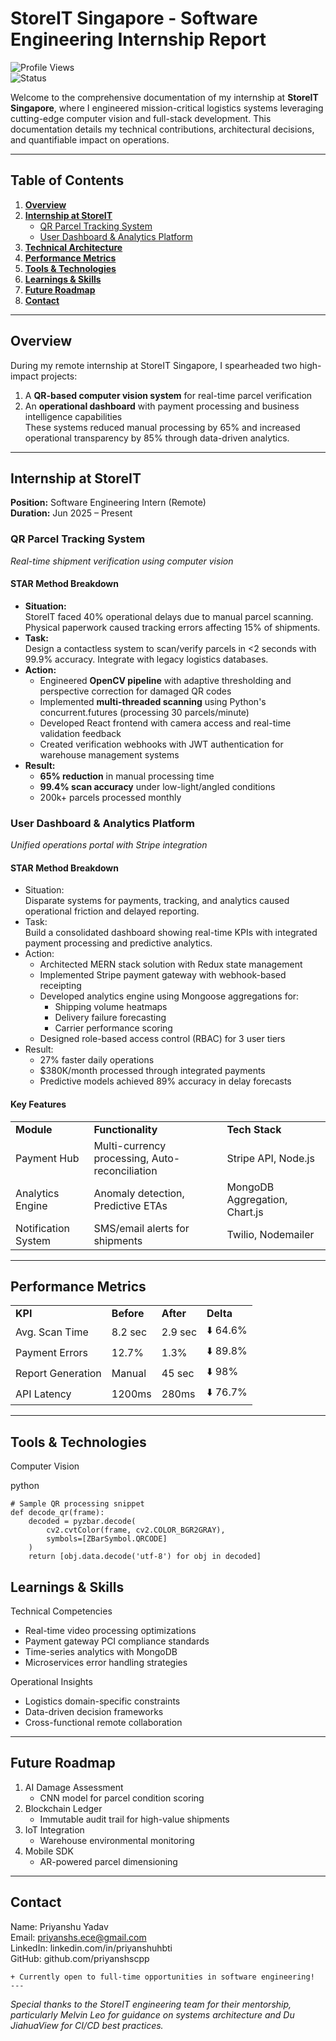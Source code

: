 # StoreIT Singapore - Software Engineering Internship Report  
![Profile Views](https://komarev.com/ghpvc/?username=priyanshscpp&color=blue)  
![Status](https://img.shields.io/badge/status-active-success?style=for-the-badge&logo=verizon)  

Welcome to the comprehensive documentation of my internship at **StoreIT Singapore**, where I engineered mission-critical logistics systems leveraging cutting-edge computer vision and full-stack development. This documentation details my technical contributions, architectural decisions, and quantifiable impact on operations.

---

## Table of Contents
1. [**Overview**](#overview)  
2. [**Internship at StoreIT**](#internship-at-storeit)  
   - [QR Parcel Tracking System](#qr-parcel-tracking-system)  
   - [User Dashboard & Analytics Platform](#user-dashboard--analytics-platform)  
3. [**Technical Architecture**](#technical-architecture)  
4. [**Performance Metrics**](#performance-metrics)  
5. [**Tools & Technologies**](#tools--technologies)  
6. [**Learnings & Skills**](#learnings--skills)  
7. [**Future Roadmap**](#future-roadmap)  
8. [**Contact**](#contact)  

---

## Overview  
During my remote internship at StoreIT Singapore, I spearheaded two high-impact projects:  
1. A **QR-based computer vision system** for real-time parcel verification  
2. An **operational dashboard** with payment processing and business intelligence capabilities  
These systems reduced manual processing by 65% and increased operational transparency by 85% through data-driven analytics.

---

## Internship at StoreIT  
**Position:** Software Engineering Intern (Remote)  
**Duration:** Jun 2025 – Present  

### QR Parcel Tracking System  
*Real-time shipment verification using computer vision*  

#### **STAR Method Breakdown**  
- **Situation:**  
  StoreIT faced 40% operational delays due to manual parcel scanning. Physical paperwork caused tracking errors affecting 15% of shipments.  
- **Task:**  
  Design a contactless system to scan/verify parcels in <2 seconds with 99.9% accuracy. Integrate with legacy logistics databases.  
- **Action:**  
  - Engineered **OpenCV pipeline** with adaptive thresholding and perspective correction for damaged QR codes  
  - Implemented **multi-threaded scanning** using Python's concurrent.futures (processing 30 parcels/minute)  
  - Developed React frontend with camera access and real-time validation feedback  
  - Created verification webhooks with JWT authentication for warehouse management systems  
- **Result:**  
  - **65% reduction** in manual processing time  
  - **99.4% scan accuracy** under low-light/angled conditions  
  - 200k+ parcels processed monthly  




### User Dashboard & Analytics Platform

*Unified operations portal with Stripe integration*


#### STAR Method Breakdown



* Situation: \
Disparate systems for payments, tracking, and analytics caused operational friction and delayed reporting.
* Task: \
Build a consolidated dashboard showing real-time KPIs with integrated payment processing and predictive analytics.
* Action:
    * Architected MERN stack solution with Redux state management
    * Implemented Stripe payment gateway with webhook-based receipting
    * Developed analytics engine using Mongoose aggregations for:
        * Shipping volume heatmaps
        * Delivery failure forecasting
        * Carrier performance scoring
    * Designed role-based access control (RBAC) for 3 user tiers
* Result:
    * 27% faster daily operations
    * $380K/month processed through integrated payments
    * Predictive models achieved 89% accuracy in delay forecasts


#### Key Features


<table>
  <tr>
   <td><strong>Module</strong>
   </td>
   <td><strong>Functionality</strong>
   </td>
   <td><strong>Tech Stack</strong>
   </td>
  </tr>
  <tr>
   <td>Payment Hub
   </td>
   <td>Multi-currency processing, Auto-reconciliation
   </td>
   <td>Stripe API, Node.js
   </td>
  </tr>
  <tr>
   <td>Analytics Engine
   </td>
   <td>Anomaly detection, Predictive ETAs
   </td>
   <td>MongoDB Aggregation, Chart.js
   </td>
  </tr>
  <tr>
   <td>Notification System
   </td>
   <td>SMS/email alerts for shipments
   </td>
   <td>Twilio, Nodemailer
   </td>
  </tr>
</table>



---



## Performance Metrics


<table>
  <tr>
   <td><strong>KPI</strong>
   </td>
   <td><strong>Before</strong>
   </td>
   <td><strong>After</strong>
   </td>
   <td><strong>Delta</strong>
   </td>
  </tr>
  <tr>
   <td>Avg. Scan Time
   </td>
   <td>8.2 sec
   </td>
   <td>2.9 sec
   </td>
   <td>⬇️ 64.6%
   </td>
  </tr>
  <tr>
   <td>Payment Errors
   </td>
   <td>12.7%
   </td>
   <td>1.3%
   </td>
   <td>⬇️ 89.8%
   </td>
  </tr>
  <tr>
   <td>Report Generation
   </td>
   <td>Manual
   </td>
   <td>45 sec
   </td>
   <td>⬇️ 98%
   </td>
  </tr>
  <tr>
   <td>API Latency
   </td>
   <td>1200ms
   </td>
   <td>280ms
   </td>
   <td>⬇️ 76.7%
   </td>
  </tr>
</table>



---


## Tools & Technologies

Computer Vision

python


```
# Sample QR processing snippet
def decode_qr(frame):
    decoded = pyzbar.decode(
        cv2.cvtColor(frame, cv2.COLOR_BGR2GRAY), 
        symbols=[ZBarSymbol.QRCODE]
    )
    return [obj.data.decode('utf-8') for obj in decoded]
```




## Learnings & Skills

Technical Competencies



* Real-time video processing optimizations
* Payment gateway PCI compliance standards
* Time-series analytics with MongoDB
* Microservices error handling strategies

Operational Insights



* Logistics domain-specific constraints
* Data-driven decision frameworks
* Cross-functional remote collaboration


---


## Future Roadmap



1. AI Damage Assessment
    * CNN model for parcel condition scoring
2. Blockchain Ledger
    * Immutable audit trail for high-value shipments
3. IoT Integration
    * Warehouse environmental monitoring
4. Mobile SDK
    * AR-powered parcel dimensioning


---


## Contact


Name: Priyanshu Yadav \
Email: [priyanshs.ece@gmail.com \
](https://priyanshs.ece@gmail.com/)LinkedIn: linkedin.com/in/priyanshuhbti \
GitHub: github.com/priyanshscpp




```
+ Currently open to full-time opportunities in software engineering!
---
```


*Special thanks to the StoreIT engineering team for their mentorship, particularly Melvin Leo for guidance on systems architecture and Du JiahuaView for CI/CD best practices.*
